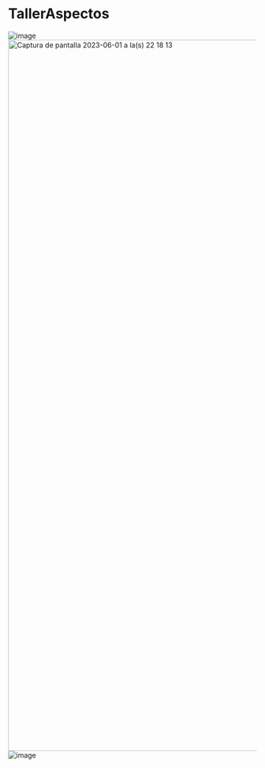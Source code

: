 # TallerAspectos
![image](https://github.com/edu-gab/TallerAspectos/assets/117412987/ee42043a-f827-4759-b01f-bb521bfc4eed)
<img width="1440" alt="Captura de pantalla 2023-06-01 a la(s) 22 18 13" src="https://github.com/edu-gab/TallerAspectos/assets/91575914/756895a5-efdc-40c5-b2ea-0dca9e3316fa">
![image](https://github.com/edu-gab/TallerAspectos/assets/116916505/91fc477f-cd6f-446c-b61f-fd67388cb08f)
